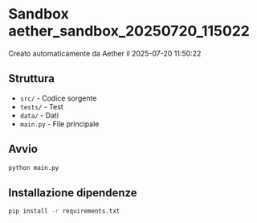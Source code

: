 # Sandbox aether_sandbox_20250720_115022

Creato automaticamente da Aether il 2025-07-20 11:50:22

## Struttura
- `src/` - Codice sorgente
- `tests/` - Test
- `data/` - Dati
- `main.py` - File principale

## Avvio
```bash
python main.py
```

## Installazione dipendenze
```bash
pip install -r requirements.txt
```

